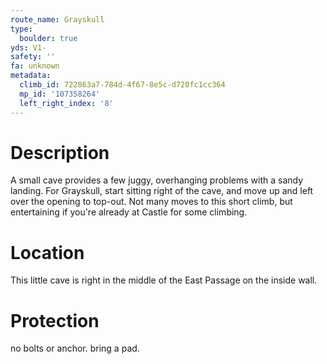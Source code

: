 ```yaml
---
route_name: Grayskull
type:
  boulder: true
yds: V1-
safety: ''
fa: unknown
metadata:
  climb_id: 722863a7-784d-4f67-8e5c-d720fc1cc364
  mp_id: '107358264'
  left_right_index: '8'
---
```

# Description
A small cave provides a few juggy, overhanging problems with a sandy landing. For Grayskull, start sitting right of the cave, and move up and left over the opening to top-out. Not many moves to this short climb, but entertaining if you're already at Castle for some climbing.

# Location
This little cave is right in the middle of the East Passage on the inside wall.

# Protection
no bolts or anchor. bring a pad.
